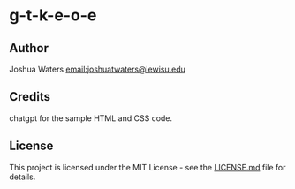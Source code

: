# g-t-k-e-o-e
## Author
Joshua Waters [email:joshuatwaters@lewisu.edu](mailto:joshuatwaters@lewisu.edu)

## Credits
chatgpt for the sample HTML and CSS code.

## License
This project is licensed under the MIT License - see the [LICENSE.md](LICENSE) file for details.
